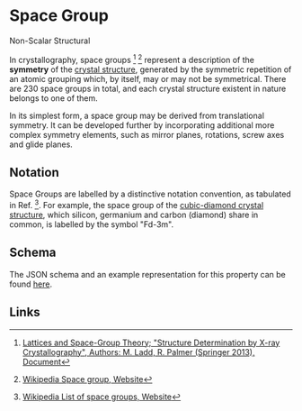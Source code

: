 # Space Group

<span class="btn badge b-success border-50">Non-Scalar</span> <span class="btn badge b-info border-50">Structural</span>

In crystallography, space groups [^1] [^2] represent a description of the **symmetry** of the [crystal structure](crystal-structure.md), generated by the symmetric repetition of an atomic grouping which, by itself, may or may not be symmetrical. There are 230 space groups in total, and each crystal structure existent in nature belongs to one of them. 

In its simplest form, a space group may be derived from translational symmetry. It can be developed further by incorporating additional more complex symmetry elements, such as mirror planes, rotations, screw axes and glide planes.

## Notation

Space Groups are labelled by a distinctive notation convention, as tabulated in Ref. [^3]. For example, the space group of the [cubic-diamond crystal structure](basis.md#example-atomic-structure), which silicon, germanium and carbon (diamond) share in common, is labelled by the symbol "Fd-3m".

## Schema 

The JSON schema and an example representation for this property can be found [here](../../properties/data/list.md#symmetry).

## Links

[^1]: [Lattices and Space-Group Theory; "Structure Determination by X-ray Crystallography", Authors: M. Ladd, R. Palmer (Springer 2013),  Document](https://www.springer.com/cda/content/document/cda_downloaddocument/9781461439561-c1.pdf?SGWID=0-0-45-1414341-p174314670)

[^2]: [Wikipedia Space group, Website](https://en.wikipedia.org/wiki/Space_group)

[^3]: [Wikipedia List of space groups, Website](https://en.wikipedia.org/wiki/List_of_space_groups)
